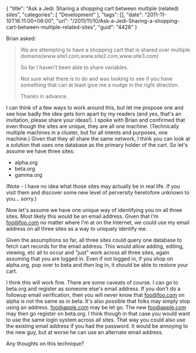 {
	"title": "Ask a Jedi: Sharing a shopping cart between multiple (related) sites",
	"categories": [
		"Development"
	],
	"tags": [],
	"date": "2011-11-10T16:11:00+06:00",
	"url": "/2011/11/10/Ask-a-Jedi-Sharing-a-shopping-cart-between-multiple-related-sites",
	"guid": "4428"
}

Brian asked:

<blockquote>
We are attempting to have a shopping cart that is shared over multiple domains(www.site1.com,www.site2.com,www.site3.com)

So far I haven't been able to share variables.

Not sure what there is to do and was looking to see if you have something that can at least give me a nudge in the right direction.

Thanks in advance.
</blockquote>
<!--more-->
I can think of a few ways to work around this, but let me propose one and see how badly the idea gets torn apart by my readers (and yes, that's an invitation, please share your ideas!). I spoke with Brian and confirmed that even though the sites are unique, they are all one machine. (Technically multiple machines in a cluster, but for all intents and purposes, one machine.) Given that they all share the same network, I think you can look at a solution that uses one database as the primary holder of the cart. So let's assume we have three sites:

<ul>
<li>alpha.org
<li>beta.org
<li>gamma.org
</ul>

(Note - I have no idea what those sites may actually be in real life. If you visit them and discover some new level of perversity heretofore unknown to you... sorry.) 

Now let's assume we have one unique way of identifying you on all three sites. Most likely this would be an email address. Given that I'm foo@foo.com no matter where I'm at on the Internet, we could use my email address on all three sites as a way to uniquely identify me.

Given the assumptions so far, all three sites could query one database to fetch cart records for the email address. This would allow adding, editing, viewing, etc all to occur and "just" work across all three sites, again assuming that you are logged in. Even if not logged in, if you shop on alpha.org, pop over to beta and <i>then</i> log in, it should be able to restore your cart.

I think this will work fine. There are some caveats of course. I can go to beta.org and register as someone else's email address. If you don't do a followup email verification, then you will never know that foo@foo.com on alpha is not the same as in beta. It's also possible that folks may simply stop using an address. foo@apple.com may be let go. The new foo@apple.com may then go register on beta.org. I think though in that case you would want to use the same login system across all sites. That way you could also use the existing email address if you had the password. It would be annoying to the new guy, but at worse he can use an alternate email address.

Any thoughts on this technique?